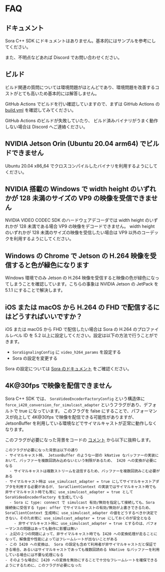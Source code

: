 # FAQ

## ドキュメント

Sora C++ SDK にドキュメントはありません。基本的にはサンプルを参考にしてください。

また、不明点などあれば Discord でお問い合わせください。

## ビルド

ビルド関連の質問については環境問題がほとんどであり、環境問題を改善するコストがとても高いため基本的には解答しません。

GitHub Actions でビルドを行い確認していますので、まずは GitHub Actions の [build.yml](https://github.com/shiguredo/sora-cpp-sdk/blob/develop/.github/workflows/build.yml) を確認してみてください。

GitHub Actions のビルドが失敗していたり、
ビルド済みバイナリがうまく動作しない場合は Discord へご連絡ください。

## NVIDIA Jetson Orin (Ubuntu 20.04 arm64) でビルドできません

Ubuntu 20.04 x86_64 でクロスコンパイルしたバイナリを利用するようにしてください。

## NVIDIA 搭載の Windows で width height のいずれかが 128 未満のサイズの VP9 の映像を受信できません

NVIDIA VIDEO CODEC SDK のハードウェアデコーダでは width height のいずれかが 128 未満である場合 VP9 の映像をデコードできません。 width height のいずれかが 128 未満のサイズの映像を受信したい場合は VP9 以外のコーデックを利用するようにしてください。

## Windows の Chrome で Jetson の H.264 映像を受信すると色が緑色になります

Windows 環境でのみ Jetson の H.264 映像を受信すると映像の色が緑色になってしまうことを確認しています。こちらの事象は NVIDIA Jetson の JetPack を 5.1.1 にすることで解決します。

## iOS または macOS から H.264 の FHD で配信するにはどうすればいいですか？

iOS または macOS から FHD で配信したい場合は Sora の H.264 のプロファイルレベル ID を 5.2 以上に設定してください。設定は以下の方法で行うことができます。

- `SoraSignalingConfig` に `video_h264_params` を設定する
- Sora の設定を変更する

Sora の設定については [Sora のドキュメント](https://sora-doc.shiguredo.jp/SORA_CONF#1581db) をご確認ください。

## 4K@30fps で映像を配信できません

Sora C++ SDK では、 `SoraVideoEncoderFactoryConfig` という構造体に `force_i420_conversion_for_simulcast_adapter` というフラグがあり、デフォルトで true になっています。
このフラグを false にすることで、パフォーマンスが向上して 4K@30fps で映像を配信できる可能性がありますが、 JetsonBuffer を利用している環境などでサイマルキャストが正常に動作しなくなります。

このフラグが必要になった背景をコードの [コメント](https://github.com/shiguredo/sora-cpp-sdk/blob/8f6dba9218e0cda7cdefafe64a37c1af9d5e5c9e/include/sora/sora_video_encoder_factory.h#L57-L71) から以下に抜粋します。

```
このフラグが必要になった背景は以下の通り
- サイマルキャスト時、 JetsonBuffer のような一部の kNative なバッファーの実装において、バッファーを複数回読み込めないという制限があるため、 I420 への変換が必要になる
  - サイマルキャストは複数ストリームを送信するため、バッファーを複数回読みこむ必要がある
- サイマルキャスト時は use_simulcast_adapter = true にしてサイマルキャストアダプタを利用する必要があるが、 SoraClientContext の実装ではサイマルキャスト時でも非サイマルキャスト時でも常に use_simulcast_adapter = true として SoraVideoEncoderFactory を生成している
  - Sora に type: connect で simulcast 有効/無効を指定して接続しても、Sora 接続後に受信する type: offer でサイマルキャストの有効/無効が上書きできるため、SoraClientContext 生成時に use_simulcast_adapter の値をどうするべきか決定できない。そのため常に use_simulcast_adapter = true にしておくのが安全となる
    - 非サイマルキャスト時に use_simulcast_adapter = true とするのは、パフォーマンスの問題はあっても動作に影響は無い
- 上記の２つの問題によって、非サイマルキャスト時でも I420 への変換処理が走ることになって、解像度や性能によってはフレームレートが出ないことがある
- この I420 への変換は、 Sora の設定も含めて利用者が非サイマルキャストだと保証できる場合、あるいはサイマルキャストであっても複数回読める kNative なバッファーを利用している場合には不要な処理になる
- そのような場合に I420 への変換を無効にすることで十分なフレームレートを確保できるようにするために、このフラグが必要になった
```